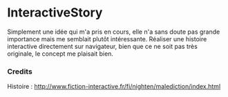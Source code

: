 # InteractiveStory
Simplement une idée qui m'a pris en cours, elle n'a sans doute pas grande importance mais me semblait plutôt intéressante. Réaliser une histoire interactive directement sur navigateur, bien que ce ne soit pas très originale, le concept me plaisait bien.

### Credits

  Histoire : http://www.fiction-interactive.fr/fi/nighten/malediction/index.html
